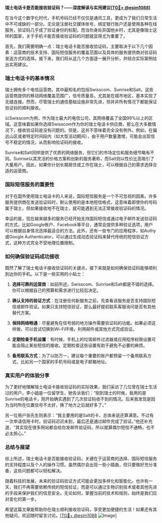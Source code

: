 **瑞士电话卡是否能接收验证码？——深度解读与实用建议[[TG💪+ @esim1088](https://t.me/s/esim1088)]**

在当今这个数字化时代，手机号码已经不仅仅是通讯工具，更成为了我们日常生活中不可或缺的一部分。无论是注册社交媒体账号、绑定银行账户还是使用各种在线服务，验证码几乎成了验证身份的标配。而当你身处异国他乡时，尤其是像瑞士这样的国家，关于手机卡能否接收验证码的问题就显得尤为重要了。

首先，我们需要明确一点：瑞士电话卡能否接收验证码，主要取决于以下几个因素：运营商的技术支持、国际短信服务的覆盖范围以及具体的服务提供商对验证码发送方式的选择。接下来，我们将从这几个方面逐一展开分析，并结合实际案例给出实用建议。

### **瑞士电话卡的基本情况**

瑞士拥有多个电信运营商，其中最知名的包括Swisscom、Sunrise和Salt。这些运营商提供的移动网络覆盖范围广，信号质量高，尤其是在城市地区，基本实现了无缝连接。然而，尽管瑞士的通信基础设施非常先进，但并非所有情况下都能保证验证码的顺利接收。

以Swisscom为例，作为瑞士最大的电信公司，其网络覆盖了全国99%以上的区域。这意味着如果你选择Swisscom作为你的瑞士电话卡供应商，那么在大多数情况下，接收验证码是没有问题的。但是，这并不意味着完全没有例外。例如，在偏远山区或者特定时间段内（如大型活动期间），由于用户数量激增，可能会出现信号不稳定的情况，从而影响验证码的接收。

Sunrise和Salt同样提供了优质的网络服务，但它们的市场定位和服务细节略有不同。Sunrise以其灵活的价格方案和创新的服务著称，而Salt则以性价比高吸引了大量用户。因此，如果你计划长期居住或工作在瑞士，可以根据自己的需求选择合适的运营商。

### **国际短信服务的重要性**

对于在国外使用瑞士电话卡的人来说，国际短信服务是一个不可忽视的因素。许多服务提供商在发送验证码时，默认使用的是本地短信格式，这意味着即使你的号码属于瑞士，但如果接收地不在瑞士，就可能遇到无法正常接收验证码的情况。

幸运的是，现在越来越多的服务已经开始支持国际短信或通过电子邮件发送验证码的方式。比如Google账户、Facebook等平台，通常会提供多种验证选项，用户可以根据自身情况选择最适合的方法。此外，还有一些专门的应用程序，如Authy或Google Authenticator，可以通过生成动态验证码来替代传统的短信验证方式，这种方式完全不受地理位置限制。

### **如何确保验证码成功接收**

既然了解了瑞士电话卡接收验证码的关键点，接下来就是如何确保验证码能够顺利到达你的手机。以下是一些实用的小贴士：

1. **选择可靠的运营商**：如前所述，Swisscom、Sunrise和Salt都是不错的选择。你可以根据自己的预算和需求进行比较后决定。
   
2. **确认支持的验证方式**：在注册任何新服务之前，先查看该服务是否支持国际短信或邮件验证。如果只支持短信验证，那么最好提前联系客服询问是否有其他替代方案。

3. **保持网络畅通**：尽量避免在信号弱的地方操作需要验证码的功能。如果必须这样做，可以尝试切换到Wi-Fi环境，利用邮件或其他方式完成验证。

4. **定期检查手机设置**：有时候，手机上的垃圾邮件过滤器或应用程序权限设置可能会阻止某些短信的接收。定期检查这些设置有助于避免不必要的麻烦。

5. **备用联系方式**：为了以防万一，建议每个重要的账户都预留一个备用联系方式，比如另一个国家的手机号码或是电子邮箱地址。

### **真实用户的体验分享**

为了更好地理解瑞士电话卡接收验证码的实际效果，我们采访了几位曾在瑞士生活过的用户。李小姐是一位留学生，她告诉我们：“刚到瑞士的时候，我用的是Sunrise的电话卡，刚开始确实遇到了几次验证码收不到的情况。后来我发现是因为当时所在位置信号不太好，换了地方之后就好多了。”

另一位用户张先生则表示：“我主要用的是Salt的卡，总体来说还算满意。不过有一次申请信用卡时，验证码迟迟未到，最后还是通过邮件完成了验证。”他还补充道，“其实现在很多网站都会给你发邮件验证码，所以就算偶尔短信不通畅，也不必太担心。”

### **总结与展望**

综上所述，瑞士电话卡是否能接收验证码，关键在于运营商的选择、国际短信服务的支持程度以及个人的操作习惯。虽然偶尔会出现一些小插曲，但只要做好充分准备，这些问题都可以轻松解决。

随着科技的发展，未来的验证码验证方式可能会更加多样化和智能化。也许有一天，我们不再需要依赖传统的短信验证，而是可以通过生物识别技术或者其他先进的手段来保护我们的信息安全。无论如何，掌握当前的技术和规则，始终是我们应对变化的第一步。

希望这篇文章能帮助你在瑞士顺利接收验证码，享受更加便捷的生活！如果还有其他疑问，欢迎随时留言讨论。[[TG💪+ @esim1088](https://t.me/s/esim1088) ![Image](https://i.postimg.cc/4NQfJmqS/Snipaste-2025-05-13-00-14-12.png)]